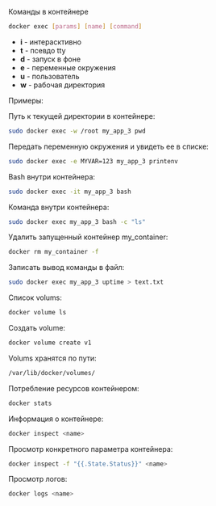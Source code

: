 Команды в контейнере
```bash
docker exec [params] [name] [command]
```
* **i** - интерасктивно
* **t** - псевдо tty
* **d** - запуск в фоне
* **e** - переменные окружения
* **u** - пользователь
* **w** - рабочая директория

Примеры:

Путь к текущей директории в контейнере:
```bash
sudo docker exec -w /root my_app_3 pwd
```
Передать переменную окружения и увидеть  ее в списке:
```bash
sudo docker exec -e MYVAR=123 my_app_3 printenv
```
Bash внутри контейнера:
```bash
sudo docker exec -it my_app_3 bash
```
Команда внутри контейнера:
```bash
sudo docker exec my_app_3 bash -с "ls"
```
Удалить запущенный контейнер my_container:
```bash
docker rm my_container -f
```

Записать вывод команды в файл:
```bash
sudo docker exec my_app_3 uptime > text.txt
```




Список volums:
```bash
docker volume ls
```

Создать volume:
```bash
docker volume create v1
```
Volums хранятся по пути:
```bash
/var/lib/docker/volumes/
```

Потребление ресурсов контейнером:
```bash
docker stats
```

Информация о контейнере:
```bash
docker inspect <name>
```

Просмотр конкретного параметра контейнера:
```bash
docker inspect -f "{{.State.Status}}" <name>
```

Просмотр логов:
```bash
docker logs <name>
